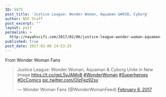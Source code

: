 ```yaml
---
ID: 5975
post_title: 'Justice League: Wonder Woman, Aquaman &#038; Cyborg'
author: NSF Staff
post_excerpt: ""
layout: post
permalink: >
  http://nayahscifi.com/2017/02/06/justice-league-wonder-woman-aquaman-cyborg/
published: true
post_date: 2017-02-06 14:53:25
---
```

From Wonder Woman Fans

<blockquote class="twitter-tweet" data-lang="en"><p lang="en" dir="ltr">Justice League: Wonder Woman, Aquaman &amp; Cyborg Unite in New Image <a href="https://t.co/gpL5yJAMoB">https://t.co/gpL5yJAMoB</a> <a href="https://twitter.com/hashtag/WonderWoman?src=hash">#WonderWoman</a> <a href="https://twitter.com/hashtag/Superheroes?src=hash">#Superheroes</a> <a href="https://twitter.com/hashtag/DcComics?src=hash">#DcComics</a> <a href="https://t.co/OIzFez92sy">pic.twitter.com/OIzFez92sy</a></p>&mdash; Wonder Woman Fans (@WonderWomanFeed) <a href="https://twitter.com/WonderWomanFeed/status/828403413352214532">February 6, 2017</a></blockquote>
<script async src="//platform.twitter.com/widgets.js" charset="utf-8"></script>
